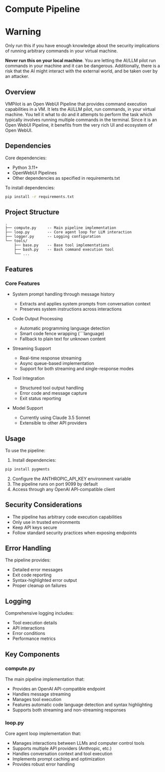 # Compute Pipeline

# Warning
Only run this if you have enough knowledge about the security implications of running arbitrary commands in your virtual machine.

**Never run this on your local machine**. You are letting the AI/LLM pilot run commands in your machine and it can be dangerous. Additionally, there is a risk that the AI might interact with the external world, and be taken over by an attacker.


## Overview

VMPilot is an Open WebUI Pipeline that provides command execution capabilities in a VM. It lets the AI/LLM pilot, run commands, in your virtual machine. You tell it what to do and it attempts to perform the task which typically involves running multiple commands in the terminal. Since it is an Open WebUI Pipeline, it benefits from the very rich UI and ecosystem of Open WebUI.

## Dependencies

Core dependencies:
- Python 3.11+
- OpenWebUI Pipelines
- Other dependencies as specified in requirements.txt

To install dependencies:
```bash
pip install -r requirements.txt
```

## Project Structure

```
.
├── compute.py     -- Main pipeline implementation
├── loop.py        -- Core agent loop for LLM interaction
├── logger.py      -- Logging configuration
└── tools/
    ├── base.py    -- Base tool implementations
    ├── bash.py    -- Bash command execution tool
    └── ...
```


## Features

### Core Features
- System prompt handling through message history
  - Extracts and applies system prompts from conversation context
  - Preserves system instructions across interactions

- Code Output Processing
  - Automatic programming language detection
  - Smart code fence wrapping (\`\`\`language)
  - Fallback to plain text for unknown content

- Streaming Support
  - Real-time response streaming
  - Async queue-based implementation
  - Support for both streaming and single-response modes

- Tool Integration
  - Structured tool output handling
  - Error code and message capture
  - Exit status reporting

- Model Support
  - Currently using Claude 3.5 Sonnet
  - Extensible to other API providers

## Usage

To use the pipeline:

1. Install dependencies:
```bash
pip install pygments
```

2. Configure the ANTHROPIC_API_KEY environment variable
3. The pipeline runs on port 9099 by default
4. Access through any OpenAI API-compatible client

## Security Considerations

- The pipeline has arbitrary code execution capabilities
- Only use in trusted environments
- Keep API keys secure
- Follow standard security practices when exposing endpoints

## Error Handling

The pipeline provides:
- Detailed error messages
- Exit code reporting
- Syntax-highlighted error output
- Proper cleanup on failures

## Logging

Comprehensive logging includes:
- Tool execution details
- API interactions
- Error conditions
- Performance metrics

## Key Components

### compute.py

The main pipeline implementation that:
- Provides an OpenAI API-compatible endpoint
- Handles message streaming
- Manages tool execution
- Features automatic code language detection and syntax highlighting
- Supports both streaming and non-streaming responses

### loop.py

Core agent loop implementation that:
- Manages interactions between LLMs and computer control tools
- Supports multiple API providers (Anthropic, etc.)
- Handles conversation context and tool execution
- Implements prompt caching and optimization
- Provides robust error handling

